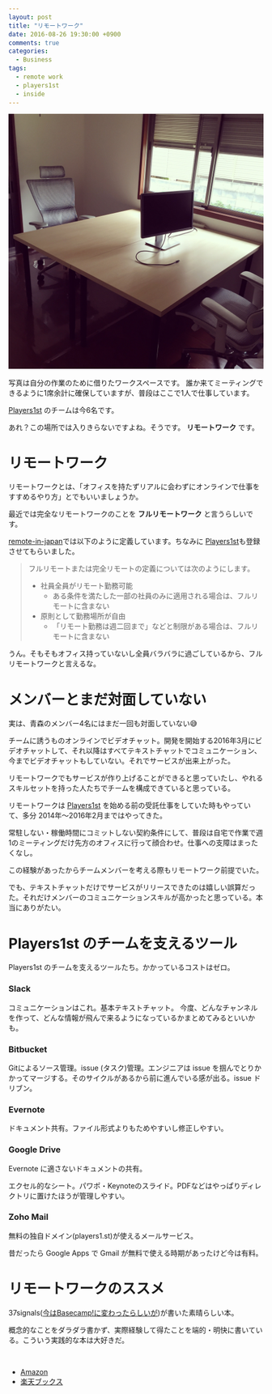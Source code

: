 ```yaml
---
layout: post
title: "リモートワーク"
date: 2016-08-26 19:30:00 +0900
comments: true
categories:
  - Business
tags:
  - remote work
  - players1st
  - inside
---
```


![my work space](/images/2016/08/20160826-remote-work.jpg)

写真は自分の作業のために借りたワークスペースです。
誰か来てミーティングできるように1席余計に確保していますが、普段はここで1人で仕事しています。

[Players1st][] のチームは今6名です。

あれ？この場所では入りきらないですよね。そうです。 **リモートワーク** です。

# リモートワーク

リモートワークとは、「オフィスを持たずリアルに会わずにオンラインで仕事をすすめるやり方」とでもいいましょうか。


最近では完全なリモートワークのことを **フルリモートワーク** と言うらしいです。

[remote-in-japan](https://github.com/uiureo/remote-in-japan)では以下のように定義しています。ちなみに [Players1st][]も登録させてもらいました。

> フルリモートまたは完全リモートの定義については次のようにします。
>
>   * 社員全員がリモート勤務可能
>        * ある条件を満たした一部の社員のみに適用される場合は、フルリモートに含まない
>   * 原則として勤務場所が自由
>        * 「リモート勤務は週二回まで」などと制限がある場合は、フルリモートに含まない

うん。そもそもオフィス持っていないし全員バラバラに過ごしているから、フルリモートワークと言えるな。

# メンバーとまだ対面していない

実は、青森のメンバー4名にはまだ一回も対面していない😅

<!-- more -->

チームに誘うものオンラインでビデオチャット。開発を開始する2016年3月にビデオチャットして、それ以降はすべてテキストチャットでコミュニケーション、今までビデオチャットもしていない。それでサービスが出来上がった。

リモートワークでもサービスが作り上げることができると思っていたし、やれるスキルセットを持った人たちでチームを構成できていると思っている。


リモートワークは [Players1st][] を始める前の受託仕事をしていた時もやっていて、多分 2014年〜2016年2月まではやってきた。

常駐しない・稼働時間にコミットしない契約条件にして、普段は自宅で作業で週1のミーティングだけ先方のオフィスに行って顔合わせ。仕事への支障はまったくなし。

この経験があったからチームメンバーを考える際もリモートワーク前提でいた。

でも、テキストチャットだけでサービスがリリースできたのは嬉しい誤算だった。それだけメンバーのコミュニケーションスキルが高かったと思っている。本当にありがたい。



# Players1st のチームを支えるツール

Players1st のチームを支えるツールたち。かかっているコストはゼロ。

<h3>
  <span class="fa-stack fa-lg">
    <i class="fa fa-square-o fa-stack-2x"></i>
    <i class="fa fa-slack fa-stack-1x"></i>
  </span>
  Slack
</h3>

コミュニケーションはこれ。基本テキストチャット。
今度、どんなチャンネルを作って、どんな情報が飛んで来るようになっているかまとめてみるといいかも。

<h3>
  <span class="fa-stack fa-lg">
    <i class="fa fa-square-o fa-stack-2x"></i>
    <i class="fa fa-bitbucket fa-stack-1x"></i>
  </span>
  Bitbucket
</h3>

Gitによるソース管理。issue (タスク)管理。エンジニアは issue を掴んでとりかかってマージする。そのサイクルがあるから前に進んでいる感が出る。issue ドリブン。

### Evernote

ドキュメント共有。ファイル形式よりもためやすいし修正しやすい。

### Google Drive

Evernote に適さないドキュメントの共有。

エクセル的なシート。パワポ・Keynoteのスライド。PDFなどはやっぱりディレクトリに置けたほうが管理しやすい。

### Zoho Mail

無料の独自ドメイン(players1.st)が使えるメールサービス。

昔だったら Google Apps で Gmail が無料で使える時期があったけど今は有料。


# リモートワークのススメ

37signals([今はBasecamp!に変わったらしいが](https://37signals.com/))が書いた素晴らしい本。

概念的なことをダラダラ書かず、実際経験して得たことを端的・明快に書いている。こういう実践的な本は大好きだ。

<a href="http://hb.afl.rakuten.co.jp/hgc/1368ce62.540143f5.1368ce63.cb671705/?pc=http%3A%2F%2Fitem.rakuten.co.jp%2Fbook%2F12610970&m=http%3A%2F%2Fm.rakuten.co.jp%2Fbook%2Fi%2F16754535%2F&scid=af_item_img&link_type=pict&ut=eyJwYWdlIjoiaXRlbSIsInR5cGUiOiJwaWN0Iiwic2l6ZSI6IjQwMHg0MDAiLCJuYW0iOjEsIm5hbXAiOiJkb3duIiwiY29tIjoxLCJjb21wIjoiZG93biIsInByaWNlIjoxLCJib3IiOjEsImNvbCI6MCwidGFyIjoxfQ%3D%3D" target="_blank" style="word-wrap:break-word;"  ><img src="http://hbb.afl.rakuten.co.jp/hgb/1368ce62.540143f5.1368ce63.cb671705/?me_id=1213310&item_id=16754535&m=https%3A%2F%2Fthumbnail.image.rakuten.co.jp%2F%400_mall%2Fbook%2Fcabinet%2F4339%2F9784152094339.jpg%3F_ex%3D80x80&pc=https%3A%2F%2Fthumbnail.image.rakuten.co.jp%2F%400_mall%2Fbook%2Fcabinet%2F4339%2F9784152094339.jpg%3F_ex%3D400x400&s=400x400&t=pict" border="0" style="margin:2px" alt="" title=""></a>

* <a href="http://amzn.to/2bLpuz7">Amazon</a>
* <a href="http://hb.afl.rakuten.co.jp/hgc/1368ce62.540143f5.1368ce63.cb671705/?pc=http%3A%2F%2Fitem.rakuten.co.jp%2Fbook%2F12610970&m=http%3A%2F%2Fm.rakuten.co.jp%2Fbook%2Fi%2F16754535%2F&scid=af_item_txt&link_type=text&ut=eyJwYWdlIjoiaXRlbSIsInR5cGUiOiJ0ZXh0Iiwic2l6ZSI6IjQwMHg0MDAiLCJuYW0iOjEsIm5hbXAiOiJkb3duIiwiY29tIjoxLCJjb21wIjoiZG93biIsInByaWNlIjoxLCJib3IiOjEsImNvbCI6MCwidGFyIjoxfQ%3D%3D" target="_blank" style="word-wrap:break-word;"  >楽天ブックス</a>


[Players1st]: https://players1.st/